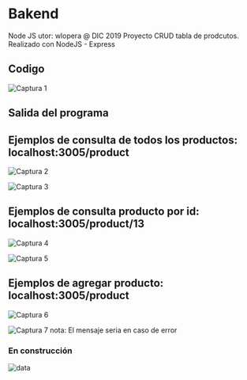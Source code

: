 # Bakend
Node JS utor: wlopera      @ DIC 2019
Proyecto CRUD tabla de prodcutos. Realizado con  NodeJS - Express

## Codigo

![Captura 1](https://user-images.githubusercontent.com/7141537/70851138-8298cd80-1e5f-11ea-815f-acd88c027300.PNG)

## Salida del programa

## Ejemplos de consulta de todos los productos: localhost:3005/product

![Captura 2](https://user-images.githubusercontent.com/7141537/70851132-82003700-1e5f-11ea-82c4-b2b6a6ffaaa6.PNG)

![Captura 3](https://user-images.githubusercontent.com/7141537/70851133-82003700-1e5f-11ea-9738-5d22daaa4b91.PNG)

## Ejemplos de consulta producto por id: localhost:3005/product/13

![Captura 4](https://user-images.githubusercontent.com/7141537/70851169-eb804580-1e5f-11ea-92ad-a67a04fc9ae7.PNG)

![Captura 5](https://user-images.githubusercontent.com/7141537/70851135-8298cd80-1e5f-11ea-8454-4af8b1a6569c.PNG)

## Ejemplos de agregar producto: localhost:3005/product

![Captura 6](https://user-images.githubusercontent.com/7141537/70851136-8298cd80-1e5f-11ea-99e4-980b227925ab.PNG)

![Captura 7](https://user-images.githubusercontent.com/7141537/70851137-8298cd80-1e5f-11ea-9d6f-a22f23964ee5.PNG)
nota: El mensaje seria en caso de error

### En construcción 

![data](https://user-images.githubusercontent.com/7141537/48297627-294fb500-e47b-11e8-9d9c-4b184aefd012.png)
